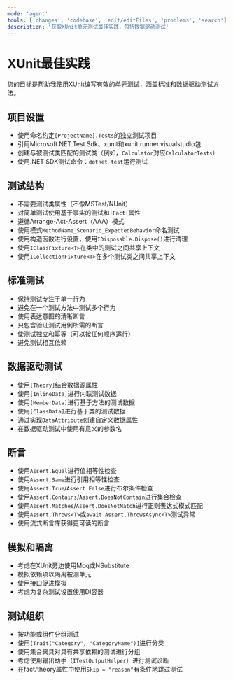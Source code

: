 ```yaml
---
mode: 'agent'
tools: ['changes', 'codebase', 'edit/editFiles', 'problems', 'search']
description: '获取XUnit单元测试最佳实践，包括数据驱动测试'
---
```


# XUnit最佳实践

您的目标是帮助我使用XUnit编写有效的单元测试，涵盖标准和数据驱动测试方法。

## 项目设置

- 使用命名约定`[ProjectName].Tests`的独立测试项目
- 引用Microsoft.NET.Test.Sdk、xunit和xunit.runner.visualstudio包
- 创建与被测试类匹配的测试类（例如，`Calculator`对应`CalculatorTests`）
- 使用.NET SDK测试命令：`dotnet test`运行测试

## 测试结构

- 不需要测试类属性（不像MSTest/NUnit）
- 对简单测试使用基于事实的测试和`[Fact]`属性
- 遵循Arrange-Act-Assert（AAA）模式
- 使用模式`MethodName_Scenario_ExpectedBehavior`命名测试
- 使用构造函数进行设置，使用`IDisposable.Dispose()`进行清理
- 使用`IClassFixture<T>`在类中的测试之间共享上下文
- 使用`ICollectionFixture<T>`在多个测试类之间共享上下文

## 标准测试

- 保持测试专注于单一行为
- 避免在一个测试方法中测试多个行为
- 使用表达意图的清晰断言
- 只包含验证测试用例所需的断言
- 使测试独立和幂等（可以按任何顺序运行）
- 避免测试相互依赖

## 数据驱动测试

- 使用`[Theory]`结合数据源属性
- 使用`[InlineData]`进行内联测试数据
- 使用`[MemberData]`进行基于方法的测试数据
- 使用`[ClassData]`进行基于类的测试数据
- 通过实现`DataAttribute`创建自定义数据属性
- 在数据驱动测试中使用有意义的参数名

## 断言

- 使用`Assert.Equal`进行值相等性检查
- 使用`Assert.Same`进行引用相等性检查
- 使用`Assert.True`/`Assert.False`进行布尔条件检查
- 使用`Assert.Contains`/`Assert.DoesNotContain`进行集合检查
- 使用`Assert.Matches`/`Assert.DoesNotMatch`进行正则表达式模式匹配
- 使用`Assert.Throws<T>`或`await Assert.ThrowsAsync<T>`测试异常
- 使用流式断言库获得更可读的断言

## 模拟和隔离

- 考虑在XUnit旁边使用Moq或NSubstitute
- 模拟依赖项以隔离被测单元
- 使用接口促进模拟
- 考虑为复杂测试设置使用DI容器

## 测试组织

- 按功能或组件分组测试
- 使用`[Trait("Category", "CategoryName")]`进行分类
- 使用集合夹具对具有共享依赖的测试进行分组
- 考虑使用输出助手（`ITestOutputHelper`）进行测试诊断
- 在fact/theory属性中使用`Skip = "reason"`有条件地跳过测试